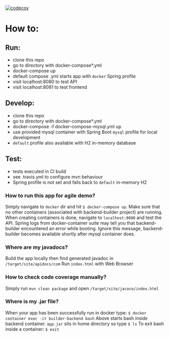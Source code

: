 [![codecov](https://codecov.io/gh/iwom/building-info-spring/branch/develop/graph/badge.svg)](https://codecov.io/gh/iwom/building-info-spring)

# How to:

## Run:
  - clone this repo
  - go to directory with docker-compose*.yml
  - docker-compose up
  - default compose .yml starts app with `docker` Spring profile
  - visit localhost:8080 to test API
  - visit localhost:8081 to test frontend

## Develop:
  - clone this repo
  - go to directory with docker-compose*.yml
  - docker-compose -f docker-compose-mysql.yml up
  - use provided mysql container with Spring Boot `mysql` profile for local development
  - `default` profile also available with H2 in-memory database

## Test:
  - tests executed in CI build
  - see .travis.yml to configure mvn behaviour
  - Spring profile is not set and falls back to `default` in-memory H2

### How to run this app for agile demo?
Simply navigate to `docker` dir and hit `$ docker-compose up`. Make sure that no other containers (associated with backend-builder project) are running. When creating containers is done, navigate to `localhost:8080` and test the API.
Spring logs from docker-container suite may tell you that backend-builder encountered an error while booting. Ignore this message, backend-builder becomes available shortly after mysql container does.

### Where are my javadocs?
Build the app locally then find generated javadoc in `/target/site/apidocs/com`
Run `index.html` with Web Browser

### How to check code coverage manually?
Simply run `mvn clean package` and open `/target/site/jacoco/index.html`

### Where is my .jar file?
When your app has been successfully run in docker type:
`$ docker container exec -it builder-backend bash`
Above starts bash _inside_ backend container. `app.jar` sits in home directory so type
`$ ls`
To exit bash inside a container: `$ exit`

